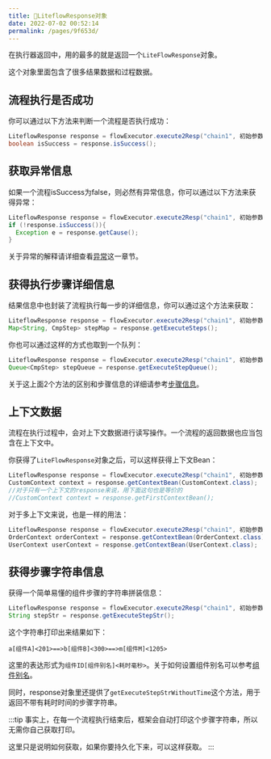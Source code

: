 ```yaml
---
title: 🎈LiteflowResponse对象
date: 2022-07-02 00:52:14
permalink: /pages/9f653d/
---
```


在执行器返回中，用的最多的就是返回一个`LiteFlowResponse`对象。



这个对象里面包含了很多结果数据和过程数据。



## 流程执行是否成功

你可以通过以下方法来判断一个流程是否执行成功：

```java
LiteflowResponse response = flowExecutor.execute2Resp("chain1", 初始参数, CustomContext.class);
boolean isSuccess = response.isSuccess();
```



## 获取异常信息

如果一个流程isSuccess为false，则必然有异常信息，你可以通过以下方法来获得异常：

```java
LiteflowResponse response = flowExecutor.execute2Resp("chain1", 初始参数, CustomContext.class);
if (!response.isSuccess()){
  Exception e = response.getCause();
}
```

关于异常的解释请详细查看[异常](/pages/dc9bfe/)这一章节。

## 获得执行步骤详细信息

结果信息中也封装了流程执行每一步的详细信息，你可以通过这个方法来获取：

```java
LiteflowResponse response = flowExecutor.execute2Resp("chain1", 初始参数, CustomContext.class);
Map<String, CmpStep> stepMap = response.getExecuteSteps();
```

你也可以通过这样的方式也取到一个队列：

```java
LiteflowResponse response = flowExecutor.execute2Resp("chain1", 初始参数, CustomContext.class);
Queue<CmpStep> stepQueue = response.getExecuteStepQueue();
```

关于这上面2个方法的区别和步骤信息的详细请参考[步骤信息](/pages/e5ed0d/)。



## 上下文数据

流程在执行过程中，会对上下文数据进行读写操作。一个流程的返回数据也应当包含在上下文中。

你获得了`LiteFlowResponse`对象之后，可以这样获得上下文Bean：

```java
LiteflowResponse response = flowExecutor.execute2Resp("chain1", 初始参数, CustomContext.class);
CustomContext context = response.getContextBean(CustomContext.class);
//对于只有一个上下文的response来说，用下面这句也是等价的
//CustomContext context = response.getFirstContextBean();
```

对于多上下文来说，也是一样的用法：

```java
LiteflowResponse response = flowExecutor.execute2Resp("chain1", 初始参数, OrderContext.class, UserContext.class);
OrderContext orderContext = response.getContextBean(OrderContext.class);
UserContext userContext = response.getContextBean(UserContext.class);
```

## 获得步骤字符串信息

获得一个简单易懂的组件步骤的字符串拼装信息：

```java
LiteflowResponse response = flowExecutor.execute2Resp("chain1", 初始参数, CustomContext.class);
String stepStr = response.getExecuteStepStr();
```

这个字符串打印出来结果如下：

```
a[组件A]<201>==>b[组件B]<300>==>m[组件M]<1205>
```

这里的表达形式为`组件ID[组件别名]<耗时毫秒>`。关于如何设置组件别名可以参考[组件别名](/pages/92ef89/)。

同时，response对象里还提供了`getExecuteStepStrWithoutTime`这个方法，用于返回不带有耗时时间的步骤字符串。

:::tip
事实上，在每一个流程执行结束后，框架会自动打印这个步骤字符串，所以无需你自己获取打印。

这里只是说明如何获取，如果你要持久化下来，可以这样获取。
:::